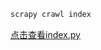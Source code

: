 <!--
 * @Description: 
 * @Author: 唐健峰
 * @Date: 2023-10-31 19:35:20
 * @LastEditors: ${author}
 * @LastEditTime: 2023-11-07 12:56:21
-->
```bash
scrapy crawl index
```
[点击查看index.py](./dangdang/spiders/index.py)
